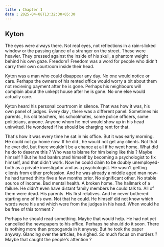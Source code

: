 ```yaml
---
title : Chapter 1
date : 2025-04-08T13:32:30+05:30
---
```

## Kyton

The eyes were always there.
Not real eyes, not reflections in a rain-slicked window or the passing glance of a stranger on the street.
These were heavier.
They pressed against the inside of his skull, a phantom weight behind his own gaze. 
Freedom? Freedom was a word for people who didn't carry their own courtroom inside their head.

Kyton was a man who could disappear any day. No one would notice or care.
Perhaps the owners of his rented office would worry a bit about them not recieving payment after he is gone.
Perhaps his neighbours will complain about the unkept house after he is gone.
No one else would actually care.

Kyton heard his personal courtroom in silence.
That was how it was, his own panel of judges.
Every day , there was a different panel.
Sometimes his parents , his old teachers, his schoolmates, some police officers, some politicians, anyone.
Anyone whom he met would show up in his head uninvited.
He wondered if he should be charging rent for that.

That's how it was every time he sat in his office. But it was early morning. He could not go home now.
If he did , he would not get any clients. Not that he ever did, but there wouldn't be a chance at all if he went home.
What did he do to deserve this ?
Who was to blame for him being like this ?
Maybe himself ? But he had bankrupted himself by becoming a psychologist to fix himself, and that didn't work.
Now he could claim to be doubly unemployed- both as a private investigator and as a psychologist.
He wasn't getting clients from either profession.
And he was already a middle aged man now- he had turned thirty five a few months prior.
No significant other. No stable source of income. Bad mental health. A broken home.
The hallmark of a failure. He didn't even have distant family members he could talk to.
All of them were dead. His parents. His first relatives.
And he never bothered starting one of his own.
Not that he could.
He himself did not know which words were his and which were from the judges in his head.
When would he be free of this torment ?


Perhaps he should read something. Maybe that would help.
He had not yet cancelled the newspapers to his office.
Perhaps he should do it soon. There is nothing more than propoganda in it anyway.
But he took the paper anyway.
Glancing over the articles, he sighed.
So much focus on murders ? Maybe that caught the people's attention ?
